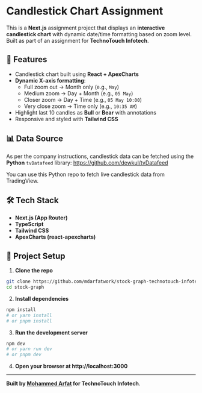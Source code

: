 # Candlestick Chart Assignment

This is a **Next.js** assignment project that displays an **interactive candlestick chart** with dynamic date/time formatting based on zoom level. Built as part of an assignment for **TechnoTouch Infotech**.

## 🚀 Features

* Candlestick chart built using **React + ApexCharts**
* **Dynamic X-axis formatting**:
  * Full zoom out → Month only (e.g., `May`)
  * Medium zoom → Day + Month (e.g., `05 May`)
  * Closer zoom → Day + Time (e.g., `05 May 10:00`)
  * Very close zoom → Time only (e.g., `10:35 AM`)
* Highlight last 10 candles as **Bull** or **Bear** with annotations
* Responsive and styled with **Tailwind CSS**

## 📊 Data Source

As per the company instructions, candlestick data can be fetched using the **Python** `tvDatafeed` library: https://github.com/dewkul/tvDatafeed

You can use this Python repo to fetch live candlestick data from TradingView.

## 🛠 Tech Stack

* **Next.js (App Router)**
* **TypeScript**
* **Tailwind CSS**
* **ApexCharts (react-apexcharts)**

## 📂 Project Setup

1. **Clone the repo**

```bash
git clone https://github.com/mdarfatwork/stock-graph-technotouch-infotech.git
cd stock-graph
```

2. **Install dependencies**

```bash
npm install
# or yarn install
# or pnpm install
```

3. **Run the development server**

```bash
npm dev
# or yarn run dev
# or pnpm dev
```

4. **Open your browser at http://localhost:3000**

---

**Built by [Mohammed Arfat](https://github.com/mdarfatwork) for TechnoTouch Infotech**.
